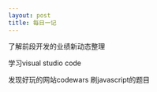 ```yaml
---
layout: post
title: 每日一记
---
```


了解前段开发的业绩新动态整理

学习visual studio code

发现好玩的网站codewars 刷javascript的题目
